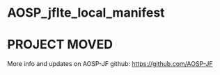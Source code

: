 # AOSP_jflte_local_manifest
# PROJECT MOVED
More info and updates on AOSP-JF github: https://github.com/AOSP-JF
